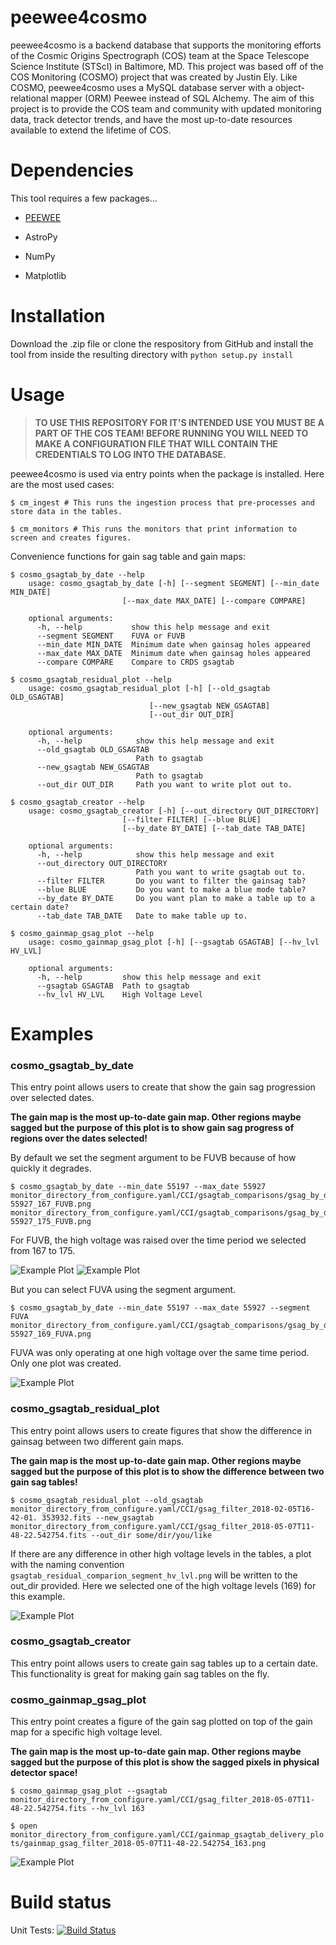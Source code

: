 # peewee4cosmo

peewee4cosmo is a backend database that supports the monitoring efforts of the Cosmic Origins Spectrograph (COS) team
at the Space Telescope Science Institute (STScI) in Baltimore, MD. This project was based off of the COS Monitoring
(COSMO) project that was created by Justin Ely. Like COSMO, peewee4cosmo uses a MySQL database server with a
object-relational mapper (ORM) Peewee instead of SQL Alchemy. The aim of this project is to provide the COS team and
community with updated monitoring data, track detector trends, and have the most up-to-date resources available to
extend the lifetime of COS.

# Dependencies

This tool requires a few packages...

* [PEEWEE](http://docs.peewee-orm.com/en/latest/)

* AstroPy

* NumPy

* Matplotlib

# Installation

Download the .zip file or clone the respository from GitHub and install the tool from inside the
resulting directory with `python setup.py install`

# Usage

> **TO USE THIS REPOSITORY FOR IT'S INTENDED USE YOU MUST BE A PART OF THE COS TEAM!
> BEFORE RUNNING YOU WILL NEED TO MAKE A CONFIGURATION FILE THAT WILL CONTAIN THE CREDENTIALS
> TO LOG INTO THE DATABASE.**

peewee4cosmo is used via entry points when the package is installed. Here are the most used cases:

`$ cm_ingest # This runs the ingestion process that pre-processes and store data in the tables.`

`$ cm_monitors # This runs the monitors that print information to screen and creates figures.`

Convenience functions for gain sag table and gain maps:

    $ cosmo_gsagtab_by_date --help
        usage: cosmo_gsagtab_by_date [-h] [--segment SEGMENT] [--min_date MIN_DATE]
                             [--max_date MAX_DATE] [--compare COMPARE]

        optional arguments:
          -h, --help           show this help message and exit
          --segment SEGMENT    FUVA or FUVB
          --min_date MIN_DATE  Minimum date when gainsag holes appeared
          --max_date MAX_DATE  Minimum date when gainsag holes appeared
          --compare COMPARE    Compare to CRDS gsagtab

    $ cosmo_gsagtab_residual_plot --help
        usage: cosmo_gsagtab_residual_plot [-h] [--old_gsagtab OLD_GSAGTAB]
                                   [--new_gsagtab NEW_GSAGTAB]
                                   [--out_dir OUT_DIR]

        optional arguments:
          -h, --help            show this help message and exit
          --old_gsagtab OLD_GSAGTAB
                                Path to gsagtab
          --new_gsagtab NEW_GSAGTAB
                                Path to gsagtab
          --out_dir OUT_DIR     Path you want to write plot out to.

    $ cosmo_gsagtab_creator --help
        usage: cosmo_gsagtab_creator [-h] [--out_directory OUT_DIRECTORY]
                             [--filter FILTER] [--blue BLUE]
                             [--by_date BY_DATE] [--tab_date TAB_DATE]

        optional arguments:
          -h, --help            show this help message and exit
          --out_directory OUT_DIRECTORY
                                Path you want to write gsagtab out to.
          --filter FILTER       Do you want to filter the gainsag tab?
          --blue BLUE           Do you want to make a blue mode table?
          --by_date BY_DATE     Do you want plan to make a table up to a certain date?
          --tab_date TAB_DATE   Date to make table up to.

    $ cosmo_gainmap_gsag_plot --help
        usage: cosmo_gainmap_gsag_plot [-h] [--gsagtab GSAGTAB] [--hv_lvl HV_LVL]

        optional arguments:
          -h, --help         show this help message and exit
          --gsagtab GSAGTAB  Path to gsagtab
          --hv_lvl HV_LVL    High Voltage Level

# Examples

### cosmo_gsagtab_by_date
This entry point allows users to create that show the gain sag progression over selected dates.


**The gain map is the most up-to-date gain map. Other regions maybe sagged but the purpose of this plot is to show gain
sag progress of regions over the dates selected!**

By default we set the segment argument to be FUVB because of how quickly it degrades.

    $ cosmo_gsagtab_by_date --min_date 55197 --max_date 55927
    monitor_directory_from_configure.yaml/CCI/gsagtab_comparisons/gsag_by_date_55197-55927_167_FUVB.png
    monitor_directory_from_configure.yaml/CCI/gsagtab_comparisons/gsag_by_date_55197-55927_175_FUVB.png

For FUVB, the high voltage was raised over the time period we selected from 167 to 175.

![Example Plot](docs/_static/gsag_by_date_55197-55927_167_FUVB.png "HV 167 FUVB over given time period.")
![Example Plot](docs/_static/gsag_by_date_55197-55927_175_FUVB.png "HV 175 FUVB over given time period.")


But you can select FUVA using the segment argument.

    $ cosmo_gsagtab_by_date --min_date 55197 --max_date 55927 --segment FUVA
    monitor_directory_from_configure.yaml/CCI/gsagtab_comparisons/gsag_by_date_55197-55927_169_FUVA.png

FUVA was only operating at one high voltage over the same time period. Only one plot was created.

![Example Plot](docs/_static/gsag_by_date_55197-55927_169_FUVA.png "HV 169 FUVA over given time period.")

### cosmo_gsagtab_residual_plot
This entry point allows users to create figures that show the difference in gainsag between two different gain maps.

**The gain map is the most up-to-date gain map. Other regions maybe sagged but the purpose of this plot is to
show the difference between two gain sag tables!**

`$ cosmo_gsagtab_residual_plot --old_gsagtab monitor_directory_from_configure.yaml/CCI/gsag_filter_2018-02-05T16-42-01.
353932.fits --new_gsagtab monitor_directory_from_configure.yaml/CCI/gsag_filter_2018-05-07T11-48-22.542754.fits
--out_dir some/dir/you/like`


If there are any difference in other high voltage levels in the tables, a plot with the naming convention
`gsagtab_residual_comparion_segment_hv_lvl.png` will be written to the out_dir provided. Here we selected one
of the high voltage levels (169) for this example.

![Example Plot](docs/_static/gsagtab_residual_comparion_FUVB_169.png "Differences in gain sag tables for FUVB 169.")


### cosmo_gsagtab_creator
This entry point allows users to create gain sag tables up to a certain date. This functionality is great for making
gain sag tables on the fly.

### cosmo_gainmap_gsag_plot
This entry point creates a figure of the gain sag plotted on top of the gain map for a specific high voltage level.

**The gain map is the most up-to-date gain map. Other regions maybe sagged but the purpose of this plot is show the sagged pixels in physical detector space!**

`$ cosmo_gainmap_gsag_plot --gsagtab monitor_directory_from_configure.yaml/CCI/gsag_filter_2018-05-07T11-48-22.542754.fits --hv_lvl 163`

`$ open monitor_directory_from_configure.yaml/CCI/gainmap_gsagtab_delivery_plots/gainmap_gsag_filter_2018-05-07T11-48-22.542754_163.png`

![Example Plot](docs/_static/gainmap_gsag_filter_2018-05-07T11-48-22.542754_163.png "Plot of gain map with gain sag overplotted for table and high voltage provided.")

# Build status

Unit Tests: [![Build Status](https://travis-ci.org/justincely/cos_monitoring.svg?branch=master)](https://travis-ci.org/mfixstsci/peewee4cosmo)
